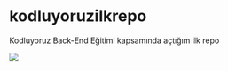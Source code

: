 # kodluyoruzilkrepo
Kodluyoruz Back-End Eğitimi kapsamında açtığım ilk repo
<html>
<body>


<img src="C:\Users\burak.enustekin\Desktop\foto.jpg"/>

</body>
</html>

